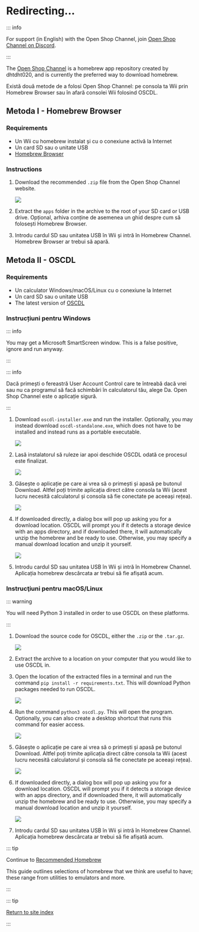 # Redirecting...

::: info

For support (in English) with the Open Shop Channel, join [Open Shop Channel on Discord](https://discord.gg/osc).

:::

The [Open Shop Channel](https://oscwii.org/) is a homebrew app repository created by dhtdht020, and is currently the preferred way to download homebrew.

Există două metode de a folosi Open Shop Channel: pe consola ta Wii prin Homebrew Browser sau în afară consolei Wii folosind OSCDL.

## Metoda I - Homebrew Browser

### Requirements

- Un Wii cu homebrew instalat și cu o conexiune activă la Internet
- Un card SD sau o unitate USB
- [Homebrew Browser](https://oscwii.org/library/app/homebrew_browser)

### Instructions

1. Download the recommended `.zip` file from the Open Shop Channel website.

    ![](/images/osc/zip-download-HBB.png)

2. Extract the `apps` folder in the archive to the root of your SD card or USB drive. Opțional, arhiva conține de asemenea un ghid despre cum să folosești Homebrew Browser.

3. Introdu cardul SD sau unitatea USB în Wii și intră în Homebrew Channel. Homebrew Browser ar trebui să apară.

## Metoda II - OSCDL

### Requirements

- Un calculator Windows/macOS/Linux cu o conexiune la Internet
- Un card SD sau o unitate USB
- The latest version of [OSCDL](https://github.com/dhtdht020/osc-dl/releases/latest)

### Instrucțiuni pentru Windows

::: info

You may get a Microsoft SmartScreen window. This is a false positive, ignore and run anyway.

:::

::: info

Dacă primești o fereastră User Account Control care te întreabă dacă vrei sau nu ca programul să facă schimbări în calculatorul tău, alege Da. Open Shop Channel este o aplicație sigură.

:::

1. Download `oscdl-installer.exe` and run the installer. Optionally, you may instead download `oscdl-standalone.exe`, which does not have to be installed and instead runs as a portable executable.

    ![](/images/osc/exe-download-OSCDL.png)

2. Lasă instalatorul să ruleze iar apoi deschide OSCDL odată ce procesul este finalizat.

    ![](/images/osc/install-finished-OSCDL.png)

3. Găsește o aplicație pe care ai vrea să o primești și apasă pe butonul Download. Altfel poți trimite aplicația direct către consola ta Wii (acest lucru necesită calculatorul și consola să fie conectate pe aceeași rețea).

    ![](/images/osc/app-download-OSCDL.png)

4. If downloaded directly, a dialog box will pop up asking you for a download location. OSCDL will prompt you if it detects a storage device with an apps directory, and if downloaded there, it will automatically unzip the homebrew and be ready to use. Otherwise, you may specify a manual download location and unzip it yourself.

    ![](/images/osc/download-prompt-OSCDL.png)

5. Introdu cardul SD sau unitatea USB în Wii și intră în Homebrew Channel. Aplicația homebrew descărcata ar trebui să fie afișată acum.

### Instrucţiuni pentru macOS/Linux

::: warning

You will need Python 3 installed in order to use OSCDL on these platforms.

:::

1. Download the source code for OSCDL, either the `.zip` or the `.tar.gz`.

    ![](/images/osc/source-code-download-OSCDL.png)

2. Extract the archive to a location on your computer that you would like to use OSCDL in.

3. Open the location of the extracted files in a terminal and run the command `pip install -r requirements.txt`. This will download Python packages needed to run OSCDL.

    ![](/images/osc/satisfy-requirements-OSCDL.png)

4. Run the command `python3 oscdl.py`. This will open the program. Optionally, you can also create a desktop shortcut that runs this command for easier access.

    ![](/images/osc/run-OSCDL-terminal.png)

5. Găsește o aplicație pe care ai vrea să o primești și apasă pe butonul Download. Altfel poți trimite aplicația direct către consola ta Wii (acest lucru necesită calculatorul și consola să fie conectate pe aceeași rețea).

    ![](/images/osc/app-download-OSCDL-linux.png)

6. If downloaded directly, a dialog box will pop up asking you for a download location. OSCDL will prompt you if it detects a storage device with an apps directory, and if downloaded there, it will automatically unzip the homebrew and be ready to use. Otherwise, you may specify a manual download location and unzip it yourself.

    ![](/images/osc/download-prompt-OSCDL-linux.png)

7. Introdu cardul SD sau unitatea USB în Wii și intră în Homebrew Channel. Aplicația homebrew descărcata ar trebui să fie afișată acum.

::: tip

Continue to [Recommended Homebrew](recommended-homebrew)

This guide outlines selections of homebrew that we think are useful to have; these range from utilities to emulators and more.

:::

::: tip

[Return to site index](site-navigation)

:::

